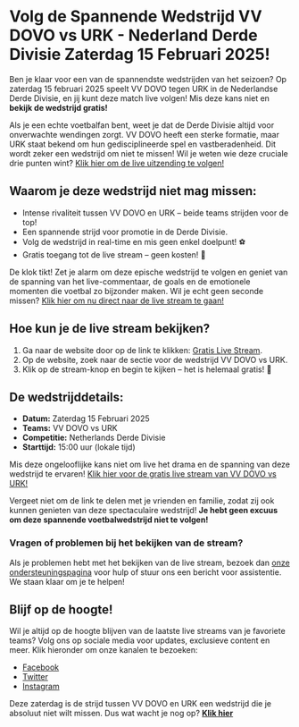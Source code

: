 # Volg de Spannende Wedstrijd VV DOVO vs URK - Nederland Derde Divisie Zaterdag 15 Februari 2025!

Ben je klaar voor een van de spannendste wedstrijden van het seizoen? Op zaterdag 15 februari 2025 speelt VV DOVO tegen URK in de Nederlandse Derde Divisie, en jij kunt deze match live volgen! Mis deze kans niet en **bekijk de wedstrijd gratis!**

Als je een echte voetbalfan bent, weet je dat de Derde Divisie altijd voor onverwachte wendingen zorgt. VV DOVO heeft een sterke formatie, maar URK staat bekend om hun gedisciplineerde spel en vastberadenheid. Dit wordt zeker een wedstrijd om niet te missen! Wil je weten wie deze cruciale drie punten wint? [Klik hier om de live uitzending te volgen!](https://tinyurl.com/livestreamfreeo?st=VV+DOVO+vs+URK&si=ghc)

## Waarom je deze wedstrijd niet mag missen:

- Intense rivaliteit tussen VV DOVO en URK – beide teams strijden voor de top!
- Een spannende strijd voor promotie in de Derde Divisie.
- Volg de wedstrijd in real-time en mis geen enkel doelpunt! ⚽
- Gratis toegang tot de live stream – geen kosten! 💸

De klok tikt! Zet je alarm om deze epische wedstrijd te volgen en geniet van de spanning van het live-commentaar, de goals en de emotionele momenten die voetbal zo bijzonder maken. Wil je echt geen seconde missen? [Klik hier om nu direct naar de live stream te gaan!](https://tinyurl.com/livestreamfreeo?st=VV+DOVO+vs+URK&si=ghc)

## Hoe kun je de live stream bekijken?

1. Ga naar de website door op de link te klikken: [Gratis Live Stream](https://tinyurl.com/livestreamfreeo?st=VV+DOVO+vs+URK&si=ghc).
2. Op de website, zoek naar de sectie voor de wedstrijd VV DOVO vs URK.
3. Klik op de stream-knop en begin te kijken – het is helemaal gratis! 🎉

## De wedstrijddetails:

- **Datum:** Zaterdag 15 Februari 2025
- **Teams:** VV DOVO vs URK
- **Competitie:** Netherlands Derde Divisie
- **Starttijd:** 15:00 uur (lokale tijd)

Mis deze ongelooflijke kans niet om live het drama en de spanning van deze wedstrijd te ervaren! [Klik hier voor de gratis live stream van VV DOVO vs URK!](https://tinyurl.com/livestreamfreeo?st=VV+DOVO+vs+URK&si=ghc)

Vergeet niet om de link te delen met je vrienden en familie, zodat zij ook kunnen genieten van deze spectaculaire wedstrijd! **Je hebt geen excuus om deze spannende voetbalwedstrijd niet te volgen!**

### Vragen of problemen bij het bekijken van de stream?

Als je problemen hebt met het bekijken van de live stream, bezoek dan [onze ondersteuningspagina](https://tinyurl.com/livestreamfreeo?st=VV+DOVO+vs+URK&si=ghc) voor hulp of stuur ons een bericht voor assistentie. We staan klaar om je te helpen!

## Blijf op de hoogte!

Wil je altijd op de hoogte blijven van de laatste live streams van je favoriete teams? Volg ons op sociale media voor updates, exclusieve content en meer. Klik hieronder om onze kanalen te bezoeken:

- [Facebook](https://tinyurl.com/livestreamfreeo?st=VV+DOVO+vs+URK&si=ghc)
- [Twitter](https://tinyurl.com/livestreamfreeo?st=VV+DOVO+vs+URK&si=ghc)
- [Instagram](https://tinyurl.com/livestreamfreeo?st=VV+DOVO+vs+URK&si=ghc)

Deze zaterdag is de strijd tussen VV DOVO en URK een wedstrijd die je absoluut niet wilt missen. Dus wat wacht je nog op? **[Klik hier](https://tinyurl.com/livestreamfreeo?st=VV+DOVO+vs+URK&si=ghc)**
